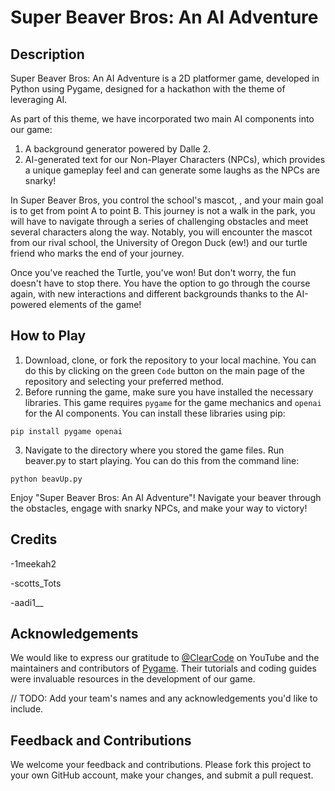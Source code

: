 # Super Beaver Bros: An AI Adventure

## Description

Super Beaver Bros: An AI Adventure is a 2D platformer game, developed in Python using Pygame, designed for a hackathon with the theme of leveraging AI.

As part of this theme, we have incorporated two main AI components into our game:

1. A background generator powered by Dalle 2.
2. AI-generated text for our Non-Player Characters (NPCs), which provides a unique gameplay feel and can generate some laughs as the NPCs are snarky!

In Super Beaver Bros, you control the school's mascot, , and your main goal is to get from point A to point B. This journey is not a walk in the park, you will have to navigate through a series of challenging obstacles and meet several characters along the way. Notably, you will encounter the mascot from our rival school, the University of Oregon Duck (ew!) and our turtle friend who marks the end of your journey.

Once you've reached the Turtle, you've won! But don't worry, the fun doesn't have to stop there. You have the option to go through the course again, with new interactions and different backgrounds thanks to the AI-powered elements of the game!

## How to Play

1. Download, clone, or fork the repository to your local machine. You can do this by clicking on the green `Code` button on the main page of the repository and selecting your preferred method.
2. Before running the game, make sure you have installed the necessary libraries. This game requires `pygame` for the game mechanics and `openai` for the AI components. You can install these libraries using pip:

```
pip install pygame openai
```
3. Navigate to the directory where you stored the game files. Run beaver.py to start playing. You can do this from the command line:
```
python beavUp.py
```
Enjoy "Super Beaver Bros: An AI Adventure"! Navigate your beaver through the obstacles, engage with snarky NPCs, and make your way to victory!

## Credits

-1meekah2

-scotts_Tots

-aadi1__

## Acknowledgements

We would like to express our gratitude to [@ClearCode](https://www.youtube.com/@ClearCode) on YouTube and the maintainers and contributors of [Pygame](https://www.pygame.org/wiki/about). Their tutorials and coding guides were invaluable resources in the development of our game.

// TODO: Add your team's names and any acknowledgements you'd like to include.

## Feedback and Contributions

We welcome your feedback and contributions. Please fork this project to your own GitHub account, make your changes, and submit a pull request.

